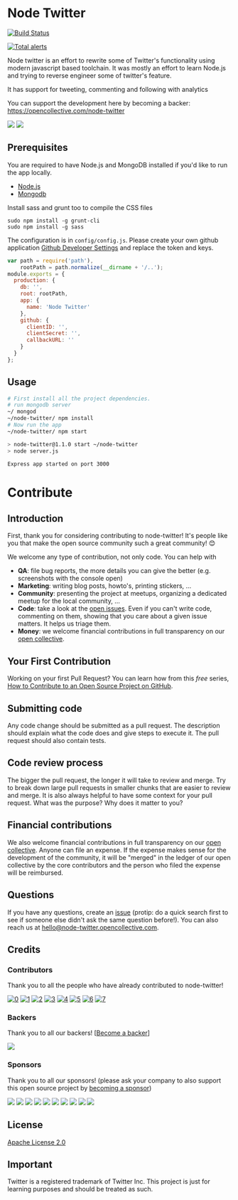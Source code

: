 # Node Twitter

[![Build Status](https://travis-ci.org/vinitkumar/node-twitter.svg?branch=master)](https://travis-ci.org/vinitkumar/node-twitter)

[![Total alerts](https://img.shields.io/lgtm/alerts/g/vinitkumar/node-twitter.svg?logo=lgtm&logoWidth=18)](https://lgtm.com/projects/g/vinitkumar/node-twitter/alerts/)

Node twitter is an effort to rewrite some of Twitter's functionality using modern
javascript based toolchain. It was mostly an effort to learn Node.js and trying to reverse
engineer some of twitter's feature.

It has support for tweeting, commenting and following with analytics

You can support the development here by becoming a backer: https://opencollective.com/node-twitter

<img src="https://cldup.com/smoNHY-9mI.png">
<img src="https://cldup.com/oEa3EIGhyJ.png">

## Prerequisites

You are required to have Node.js and MongoDB installed if you'd like to run the app locally.

- [Node.js](http://nodejs.org)
- [Mongodb](http://docs.mongodb.org/manual/installation/)

Install sass and grunt too to compile the CSS files

```
sudo npm install -g grunt-cli
sudo npm install -g sass

```

The configuration is in `config/config.js`. Please create your own
github application [Github Developer Settings](https://github.com/settings/applications) and replace the token and keys.

```js
var path = require('path'),
    rootPath = path.normalize(__dirname + '/..');
module.exports = {
  production: {
    db: '',
    root: rootPath,
    app: {
      name: 'Node Twitter'
    },
    github: {
      clientID: '',
      clientSecret: '',
      callbackURL: ''
    }
  }
};
```

## Usage

```sh
# First install all the project dependencies.
# run mongodb server
~/ mongod
~/node-twitter/ npm install
# Now run the app
~/node-twitter/ npm start

> node-twitter@1.1.0 start ~/node-twitter
> node server.js

Express app started on port 3000
```

# Contribute

## Introduction

First, thank you for considering contributing to node-twitter! It's people like you that make the open source community such a great community! 😊

We welcome any type of contribution, not only code. You can help with
- **QA**: file bug reports, the more details you can give the better (e.g. screenshots with the console open)
- **Marketing**: writing blog posts, howto's, printing stickers, ...
- **Community**: presenting the project at meetups, organizing a dedicated meetup for the local community, ...
- **Code**: take a look at the [open issues](https://github.com/vinitkumar/node-twitter/issues). Even if you can't write code, commenting on them, showing that you care about a given issue matters. It helps us triage them.
- **Money**: we welcome financial contributions in full transparency on our [open collective](https://opencollective.com/node-twitter).

## Your First Contribution

Working on your first Pull Request? You can learn how from this *free* series, [How to Contribute to an Open Source Project on GitHub](https://egghead.io/series/how-to-contribute-to-an-open-source-project-on-github).

## Submitting code

Any code change should be submitted as a pull request. The description should explain what the code does and give steps to execute it. The pull request should also contain tests.

## Code review process

The bigger the pull request, the longer it will take to review and merge. Try to break down large pull requests in smaller chunks that are easier to review and merge.
It is also always helpful to have some context for your pull request. What was the purpose? Why does it matter to you?

## Financial contributions

We also welcome financial contributions in full transparency on our [open collective](https://opencollective.com/node-twitter).
Anyone can file an expense. If the expense makes sense for the development of the community, it will be "merged" in the ledger of our open collective by the core contributors and the person who filed the expense will be reimbursed.

## Questions

If you have any questions, create an [issue](issue) (protip: do a quick search first to see if someone else didn't ask the same question before!).
You can also reach us at hello@node-twitter.opencollective.com.

## Credits

### Contributors

Thank you to all the people who have already contributed to node-twitter!

[![0](https://sourcerer.io/fame/vinitkumar/vinitkumar/node-twitter/images/0)](https://sourcerer.io/fame/vinitkumar/vinitkumar/node-twitter/links/0)
[![1](https://sourcerer.io/fame/vinitkumar/vinitkumar/node-twitter/images/1)](https://sourcerer.io/fame/vinitkumar/vinitkumar/node-twitter/links/1)
[![2](https://sourcerer.io/fame/vinitkumar/vinitkumar/node-twitter/images/2)](https://sourcerer.io/fame/vinitkumar/vinitkumar/node-twitter/links/2)
[![3](https://sourcerer.io/fame/vinitkumar/vinitkumar/node-twitter/images/3)](https://sourcerer.io/fame/vinitkumar/vinitkumar/node-twitter/links/3)
[![4](https://sourcerer.io/fame/vinitkumar/vinitkumar/node-twitter/images/4)](https://sourcerer.io/fame/vinitkumar/vinitkumar/node-twitter/links/4)
[![5](https://sourcerer.io/fame/vinitkumar/vinitkumar/node-twitter/images/5)](https://sourcerer.io/fame/vinitkumar/vinitkumar/node-twitter/links/5)
[![6](https://sourcerer.io/fame/vinitkumar/vinitkumar/node-twitter/images/6)](https://sourcerer.io/fame/vinitkumar/vinitkumar/node-twitter/links/6)
[![7](https://sourcerer.io/fame/vinitkumar/vinitkumar/node-twitter/images/7)](https://sourcerer.io/fame/vinitkumar/vinitkumar/node-twitter/links/7)


### Backers

Thank you to all our backers! [[Become a backer](https://opencollective.com/node-twitter#backer)]

<a href="https://opencollective.com/node-twitter#backers" target="_blank"><img src="https://opencollective.com/node-twitter/backers.svg?width=890"></a>


### Sponsors

Thank you to all our sponsors! (please ask your company to also support this open source project by [becoming a sponsor](https://opencollective.com/node-twitter#sponsor))

<a href="https://opencollective.com/node-twitter/sponsor/0/website" target="_blank"><img src="https://opencollective.com/node-twitter/sponsor/0/avatar.svg"></a>
<a href="https://opencollective.com/node-twitter/sponsor/1/website" target="_blank"><img src="https://opencollective.com/node-twitter/sponsor/1/avatar.svg"></a>
<a href="https://opencollective.com/node-twitter/sponsor/2/website" target="_blank"><img src="https://opencollective.com/node-twitter/sponsor/2/avatar.svg"></a>
<a href="https://opencollective.com/node-twitter/sponsor/3/website" target="_blank"><img src="https://opencollective.com/node-twitter/sponsor/3/avatar.svg"></a>
<a href="https://opencollective.com/node-twitter/sponsor/4/website" target="_blank"><img src="https://opencollective.com/node-twitter/sponsor/4/avatar.svg"></a>
<a href="https://opencollective.com/node-twitter/sponsor/5/website" target="_blank"><img src="https://opencollective.com/node-twitter/sponsor/5/avatar.svg"></a>
<a href="https://opencollective.com/node-twitter/sponsor/6/website" target="_blank"><img src="https://opencollective.com/node-twitter/sponsor/6/avatar.svg"></a>
<a href="https://opencollective.com/node-twitter/sponsor/7/website" target="_blank"><img src="https://opencollective.com/node-twitter/sponsor/7/avatar.svg"></a>
<a href="https://opencollective.com/node-twitter/sponsor/8/website" target="_blank"><img src="https://opencollective.com/node-twitter/sponsor/8/avatar.svg"></a>
<a href="https://opencollective.com/node-twitter/sponsor/9/website" target="_blank"><img src="https://opencollective.com/node-twitter/sponsor/9/avatar.svg"></a>

<!-- This `CONTRIBUTING.md` is based on @nayafia's template https://github.com/nayafia/contributing-template -->
## License
[Apache License 2.0](https://github.com/vinitkumar/node-twitter/blob/master/License)

## Important

Twitter is a registered trademark of Twitter Inc. This project is just for learning purposes and should be treated as such.
